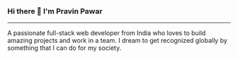 ### Hi there 👋 I'm Pravin Pawar

<hr/>
A passionate full-stack web developer from India who loves to build amazing projects and work in a team.
I dream to get recognized globally by something that I can do for my society.
<!--
**Pravin7038/Pravin7038** is a ✨ _special_ ✨ repository because its `README.md` (this file) appears on your GitHub profile.

Here are some ideas to get you started:

- 🔭 I’m currently working on ...
- 🌱 I’m currently learning ...
- 👯 I’m looking to collaborate on ...
- 🤔 I’m looking for help with ...
- 💬 Ask me about ...
- 📫 How to reach me: ...
- 😄 Pronouns: ...
- ⚡ Fun fact: ...
-->
